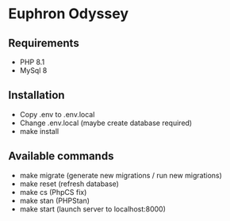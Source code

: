 # Euphron Odyssey

## Requirements

- PHP 8.1
- MySql 8

## Installation

- Copy .env to .env.local
- Change .env.local (maybe create database required)
- make install

## Available commands

- make migrate (generate new migrations / run new migrations)
- make reset (refresh database)
- make cs (PhpCS fix)
- make stan (PHPStan)
- make start (launch server to localhost:8000)